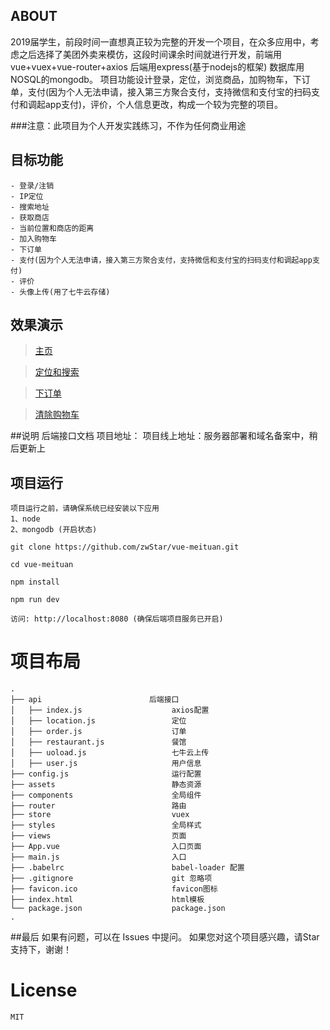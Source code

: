 ## ABOUT
   2019届学生，前段时间一直想真正较为完整的开发一个项目，在众多应用中，考虑之后选择了美团外卖来模仿，这段时间课余时间就进行开发，前端用vue+vuex+vue-router+axios 后端用express(基于nodejs的框架) 数据库用NOSQL的mongodb。
   项目功能设计登录，定位，浏览商品，加购物车，下订单，支付(因为个人无法申请，接入第三方聚合支付，支持微信和支付宝的扫码支付和调起app支付)，评价，个人信息更改，构成一个较为完整的项目。

###注意：此项目为个人开发实践练习，不作为任何商业用途

## 目标功能
    - 登录/注销
    - IP定位
    - 搜索地址
    - 获取商店
    - 当前位置和商店的距离
    - 加入购物车
    - 下订单
    - 支付(因为个人无法申请，接入第三方聚合支付，支持微信和支付宝的扫码支付和调起app支付)
    - 评价
    - 头像上传(用了七牛云存储)


## 效果演示
 
>   [主页](https://github.com/zwStar/vue-meituan/blob/master/screenshots/index.gif) 
    
>   [定位和搜索](https://github.com/zwStar/vue-meituan/blob/master/screenshots/index.gif)
    
>   [下订单](https://github.com/zwStar/vue-meituan/blob/master/screenshots/index.gif) 
   
>   [清除购物车](https://github.com/zwStar/vue-meituan/blob/master/screenshots/index.gif) 
    
##说明
    后端接口文档
    项目地址：
    项目线上地址：服务器部署和域名备案中，稍后更新上


## 项目运行

```
项目运行之前，请确保系统已经安装以下应用
1、node
2、mongodb (开启状态)
```

```
git clone https://github.com/zwStar/vue-meituan.git

cd vue-meituan

npm install

npm run dev

访问: http://localhost:8080 (确保后端项目服务已开启)

```

# 项目布局

```
.
├── api                        后端接口
│   ├── index.js                    axios配置
│   ├── location.js                 定位
│   ├── order.js                    订单
│   ├── restaurant.js               餐馆
│   ├── uoload.js                   七牛云上传
│   ├── user.js                     用户信息
├── config.js                       运行配置
├── assets                          静态资源
├── components                      全局组件
├── router                          路由
├── store                           vuex
├── styles                          全局样式
├── views                           页面
├── App.vue                         入口页面
├── main.js                         入口
├── .babelrc                        babel-loader 配置
├── .gitignore                      git 忽略项
├── favicon.ico                     favicon图标
├── index.html                      html模板
└── package.json                    package.json
.

```

##最后
    如果有问题，可以在 Issues 中提问。
    如果您对这个项目感兴趣，请Star支持下，谢谢！


# License
    MIT


